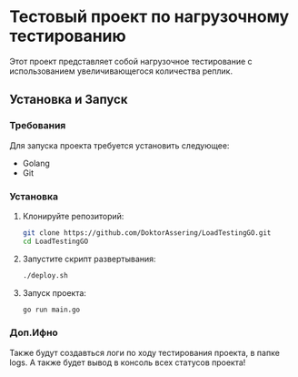 # Тестовый проект по нагрузочному тестированию

Этот проект представляет собой нагрузочное тестирование с использованием увеличивающегося количества реплик.
## Установка и Запуск

### Требования

Для запуска проекта требуется установить следующее:

- Golang
- Git

### Установка

1. Клонируйте репозиторий:

   ```bash
   git clone https://github.com/DoktorAssering/LoadTestingGO.git
   cd LoadTestingGO

2. Запустите скрипт развертывания:

   ```bash
   ./deploy.sh

3. Запуск проекта:

   ```bash
   go run main.go

### Доп.Ифно

Также будут создавться логи по ходу тестирования проекта, в папке logs.
А также будет вывод в консоль всех статусов проекта!
